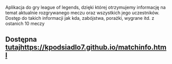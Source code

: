 Aplikacja do gry league of legends, dzięki której otrzymujemy informację na temat aktualnie rozgrywanego meczu oraz wszystkich jego uczestników. Dostęp do takich informacji jak kda, zabójstwa, porażki, wygrane itd. z ostanich 10 meczy 
## Dostępna [tutaj](https://kpodsiadlo7.github.io/matchinfo.html)https://kpodsiadlo7.github.io/matchinfo.html
